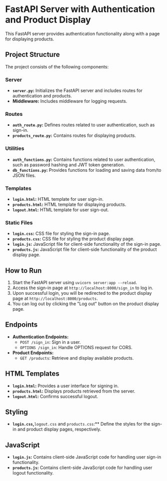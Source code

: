 # FastAPI Server with Authentication and Product Display

This FastAPI server provides authentication functionality along with a page for displaying products.

## Project Structure

The project consists of the following components:

### Server

- **`server.py`:** Initializes the FastAPI server and includes routes for authentication and products.
- **Middleware:** Includes middleware for logging requests.

### Routes

- **`auth_route.py`:** Defines routes related to user authentication, such as sign-in.
- **`products_route.py`:** Contains routes for displaying products.

### Utilities

- **`auth_functions.py`:** Contains functions related to user authentication, such as password hashing and JWT token generation.
- **`db_functions.py`:** Provides functions for loading and saving data from/to JSON files.

### Templates

- **`login.html`:** HTML template for user sign-in.
- **`products.html`:** HTML template for displaying products.
- **`logout.html`:** HTML template for user sign-out.

### Static Files

- **`login.css`:** CSS file for styling the sign-in page.
- **`products.css`:** CSS file for styling the product display page.
- **`login.js`:** JavaScript file for client-side functionality of the sign-in page.
- **`products.js`:** JavaScript file for client-side functionality of the product display page.

## How to Run

1. Start the FastAPI server using `uvicorn server:app --reload`.
2. Access the sign-in page at `http://localhost:8000/sign_in` to log in.
3. Upon successful login, you will be redirected to the product display page at `http://localhost:8000/products`.
4. You can log out by clicking the "Log out" button on the product display page.

## Endpoints

- **Authentication Endpoints:**
  - `POST /sign_in`: Sign in a user.
  - `OPTIONS /sign_in`: Handle OPTIONS request for CORS.
- **Product Endpoints:**
  - `GET /products`: Retrieve and display available products.

## HTML Templates

- **`login.html`:** Provides a user interface for signing in.
- **`products.html`:** Displays products retrieved from the server.
- **`logout.html`:** Confirms successful logout.

## Styling

- **`login.css`,**`logout.css`  and `products.css`:** Define the styles for the sign-in and product display pages, respectively.

## JavaScript

- **`login.js`:** Contains client-side JavaScript code for handling user sign-in functionality.
- **`products.js`:** Contains client-side JavaScript code for handling user logout functionality.

